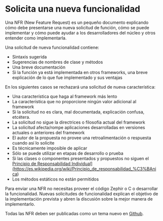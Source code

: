 # Solicita una nueva funcionalidad

Una NFR (New Feature Request) es un pequeño documento explicando cómo debe presentarse una nueva solicitud de función, cómo se puede implementar y cómo puede ayudar a los desarrolladores del núcleo y otros entender como implementarla.

Una solicitud de nueva funcionalidad contiene:

* Sintaxis sugerida
* Sugerencias de nombres de clase y métodos
* Una breve documentación
* Si la función ya está implementada en otros frameworks, una breve explicación de lo que fue implementado y sus ventajas

En los siguientes casos se rechazará una solicitud de nueva característica:

* Una característica que haga al framework más lento
* La característica que no proporcione ningún valor adicional al framework
* Si la solicitud no es clara, mal documentada, explicación confusa, etcétera.
* La solicitud no sigue la directrices o filosofía actual del framework
* La solicitud afecta/rompe aplicaciones desarrolladas en versiones actuales o anteriores del framework
* El autor de la propuesta no provee una retroalimentación o respuesta cuando así lo solicite
* Es técnicamente imposible de aplicar
* Sólo se puede utilizar en etapas de desarrollo o prueba
* Si las clases o componentes presentados y propuestos no siguen el <a href="[">Principio de Responsabilidad Individual](https://es.wikipedia.org/wiki/Principio_de_responsabilidad_%C3%BAnica)
* Los métodos estáticos no están permitidos

Para enviar una NFR no necesitas proveer el código Zephir o C o desarrollar la funcionalidad. Nuevas solicitudes de funcionalidad explican el objetivo de la implementación prevista y abren la discusión sobre la mejor manera de implementarlo.

Todas las NFR deben ser publicadas como un tema nuevo en [Github](https://github.com/phalcon/cphalcon/issues).